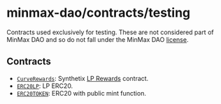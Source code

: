# minmax-dao/contracts/testing

Contracts used exclusively for testing. These are not considered part of MinMax DAO and so do not fall under the MinMax DAO [license](../../LICENSE).

## Contracts

* [`CurveRewards`](CurveRewards.sol): Synthetix [LP Rewards](https://etherscan.io/address/0xdcb6a51ea3ca5d3fd898fd6564757c7aaec3ca92#code) contract.
* [`ERC20LP`](ERC20LP.vy): LP ERC20.
* [`ERC20TOKEN`](ERC20TOKEN.vy): ERC20 with public mint function.
